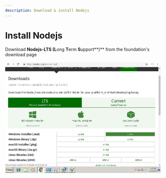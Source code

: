 ```yaml
---
description: Download & install Nodejs
---
```


# Install Nodejs

Download **Nodejs-LTS \(L**ong **T**erm **S**upport**\)** from the foundation's download page

![](.gitbook/assets/nodejs_dwl.png)

